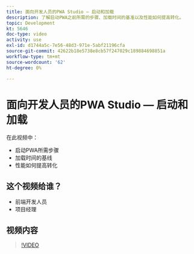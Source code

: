 ```yaml
---
title: 面向开发人员的PWA Studio — 启动和加载
description: 了解启动PWA之前所需的步骤、加载​时间的基准以​及性能如何提高转化。
topic: Development
kt: 5646
doc-type: video
activity: use
exl-id: d1744a5c-7e56-48d3-971e-5abf21196cfa
source-git-commit: 42622b18e5738e8cb57f247029c189884698851a
workflow-type: tm+mt
source-wordcount: '62'
ht-degree: 0%

---
```


# 面向开发人员的PWA Studio — 启动和加载

在此视频中：

- 启动PWA所需步&#x200B;骤
- 加载时间的基&#x200B;线
- 性能如何提高转化

## 这个视频给谁？

- 前端开发人员
- 项目经理

## 视频内容

>[!VIDEO](https://video.tv.adobe.com/v/35717?quality=12&learn=on)
